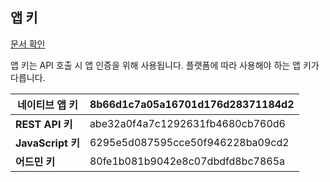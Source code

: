 ## 앱 키

[문서 확인](https://developers.kakao.com/docs/latest/app-setting/app#app-key)

앱 키는 API 호출 시 앱 인증을 위해 사용됩니다. 플랫폼에 따라 사용해야 하는 앱 키가 다릅니다.


| **네이티브 앱 키** | 8b66d1c7a05a16701d176d28371184d2 |
| ------------------ | -------------------------------- |
| **REST API 키**    | abe32a0f4a7c1292631fb4680cb760d6 |
| **JavaScript 키**  | 6295e5d087595cce50f946228ba09cd2 |
| **어드민 키**      | 80fe1b081b9042e8c07dbdfd8bc7865a |
